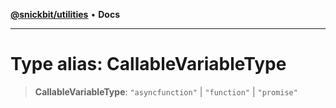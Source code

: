[**@snickbit/utilities**](../README.md) • **Docs**

***

# Type alias: CallableVariableType

> **CallableVariableType**: `"asyncfunction"` \| `"function"` \| `"promise"`
